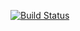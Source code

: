  [![Build Status](https://travis-ci.org/<owner>/<repo>.svg?branch=master)](https://travis-ci.org/<owner>/<repo>)